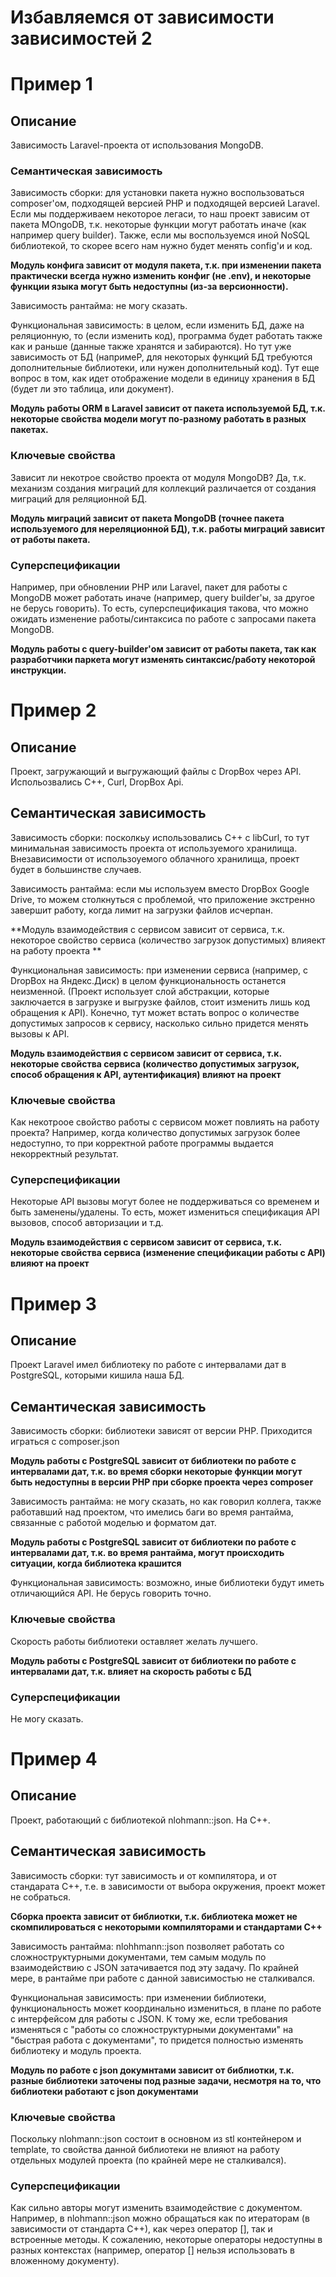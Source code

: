# Избавляемся от зависимости зависимостей 2

# Пример 1

## Описание

Зависимость Laravel-проекта от использования MongoDB.

### Семантическая зависимость

Зависимость сборки: для установки пакета нужно воспользоваться composer'ом, подходящей версией PHP и подходящей версией Laravel. Если мы поддерживаем
некоторое легаси, то наш проект зависим от пакета MOngoDB, т.к. некоторые функции могут работать иначе (как например query builder).
Также, если мы воспользуемся иной NoSQL библиотекой, то скорее всего нам нужно будет менять config'и и код. 

**Модуль конфига зависит от модуля пакета, т.к. при изменении пакета практически всегда нужно изменить конфиг (не .env), и некоторые функции языка могут быть недоступны (из-за версионности).**

Зависимость рантайма: не могу сказать.

Функциональная зависимость: в целом, если изменить БД, даже на реляционную, то (если изменить код), программа будет работать также как и раньше (данные 
также хранятся и забираются). 
Но тут уже зависимость от БД (напримеР, для некоторых функций БД требуются дополнительные библиотеки, или нужен дополнительный код).
Тут еще вопрос в том, как идет отображение модели в единицу хранения в БД (будет ли это таблица, или документ).

**Модуль работы ORM в Laravel зависит от пакета используемой БД, т.к. некоторые свойства модели могут по-разному работать в разных пакетах.**


### Ключевые свойства

Зависит ли некотрое свойство проекта от модуля MongoDB? Да, т.к. механизм создания миграций для коллекций различается от создания миграций для реляционной БД.

**Модуль миграций зависит от пакета MongoDB (точнее пакета используемого для нереляционной БД), т.к. работы миграций зависит от работы пакета.**

### Суперспецификации

Например, при обновлении PHP или Laravel, пакет для работы с MongoDB может работать иначе (например, query builder'ы, за другое не берусь говорить).
То есть, суперспецификация такова, что можно ожидать изменение работы/синтаксиса по работе с запросами пакета MongoDB.

**Модуль работы с query-builder'ом зависит от работы пакета, так как разработчики паркета могут изменять синтаксис/работу некоторой инструкции.**


# Пример 2

## Описание

Проект, загружающий и выгружающий файлы с DropBox через API. Испольозвались C++, Curl, DropBox Api.

## Семантическая зависимость

Зависимость сборки: посколкьу использовались C++ с libCurl, то тут минимальная зависимость проекта от используемого хранилища. Внезависимости от 
использоуемого облачного хранилища, проект будет в большинстве случаев.

Зависимость рантайма: если мы используем вместо DropBox Google Drive, то можем столкнуться с проблемой, что приложение экстренно завершит работу, когда
лимит на загрузки файлов исчерпан.

**Модуль взаимодействия с сервисом зависит от сервиса, т.к. некоторое свойство сервиса (количество загрузок допустимых) влияект на работу проекта **

Функциональная зависимость: при изменении сервиса (например, с DropBox на Яндекс.Диск) в целом функциональность останется неизменной.
(Проект использует слой абстракции, которые заключается в загрузке и выгрузке файлов, стоит изменить лишь код обращения к API). 
Конечно, тут может встать вопрос о количестве допустимых запросов к сервису, насколько сильно придется менять вызовы к API.

**Модуль взаимодействия с сервисом зависит от сервиса, т.к. некоторые свойства сервиса (количество допустимых загрузок, способ обращения к API, аутентификация)
влияют на проект**

### Ключевые свойства

Как некотроое свойство работы с сервисом может повлиять на работу проекта? Например, когда количество допустимых загрузок более недоступно, то при 
корректной работе программы выдается некорректный результат.

### Суперспецификации

Некоторые API вызовы могут более не поддерживаться со временем и быть заменены/удалены. То есть, может измениться спецификация API вызовов, способ авторизации и т.д.

**Модуль взаимодействия с сервисом зависит от сервиса, т.к. некоторые свойства сервиса (изменение спецификации работы с API)
влияют на проект**





# Пример 3
## Описание

Проект Laravel имел библиотеку по работе с интервалами дат в PostgreSQL, которыми кишила наша БД.

## Семантическая зависимость

Зависимость сборки: библиотеки зависят от версии PHP. Приходится играться с composer.json

**Модуль работы с PostgreSQL зависит от библиотеки по работе с интервалами дат, т.к. во время сборки некоторые функции могут быть недоступны в версии PHP 
при сборке проекта через composer**

Зависимость рантайма: не могу сказать, но как говорил коллега, также работавший над проектом, что имелись баги во время рантайма, связанные с работой моделью и форматом дат.

**Модуль работы с PostgreSQL зависит от библиотеки по работе с интервалами дат, т.к. во время рантайма, могут происходить ситуации, когда библиотека крашится**

Функциональная зависимость: возможно, иные библиотеки будут иметь отличающийся API. Не берусь говорить точно.

### Ключевые свойства

Скорость работы библиотеки оставляет желать лучшего.

**Модуль работы с PostgreSQL зависит от библиотеки по работе с интервалами дат, т.к. влияет на скорость работы с БД**

### Суперспецификации

Не могу сказать.



# Пример 4

## Описание

Проект, работающий с библиотекой nlohmann::json. На C++.

## Семантическая зависимость

Зависимость сборки: тут зависимость и от компилятора, и от стандарата C++, т.е. в зависимости от выбора окружения, проект может не собраться.

**Сборка проекта зависит от библиотки, т.к. библиотека может не скомпилироваться с некоторыми компиляторами и стандартами С++**

Зависимость рантайма: nlohhmann::json позволяет работать со сложноструктурными документами, тем самым модуль по взаимодействию с JSON затачивается под эту задачу. По крайней мере, в рантайме при работе с данной зависимостью не сталкивался.

Функциональная зависимость: при изменении библиотеки, функциональность может координально измениться, в плане по работе с интерфейсом для работы с JSON.
К тому же, если требования изменяться с "работы со сложноструктурными документами" на "быстрая работа с документами", то придется полностью изменять библиотеку и модуль проекта.

**Модуль по работе с json докумнтами зависит от библиотки, т.к. разные библиотеки заточены под разные задачи, несмотря на то, что библиотеки работают с json документами**

### Ключевые свойства

Поскольку nlohmann::json состоит в основном из stl контейнером и template, то свойства данной библиотеки не влияют на работу отдельных модулей проекта (по крайней мере не сталкивался).

### Суперспецификации

Как сильно авторы могут изменить взаимодействие с документом. Например, в nlohmann::json можно обращаться как по итераторам (в зависимости от стандарта С++), как через оператор [], так и встроенные методы. 
К сожалению, некоторые операторы недоступны в разных контекстах (например, оператор [] нельзя использовать в вложенному документу).
